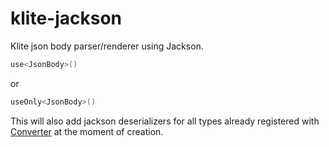 # klite-jackson

Klite json body parser/renderer using Jackson.

```kotlin
use<JsonBody>()
```
or
```kotlin
useOnly<JsonBody>()
```

This will also add jackson deserializers for all types already registered with [Converter](../server/src/klite/Converter.kt) at the moment of creation.
